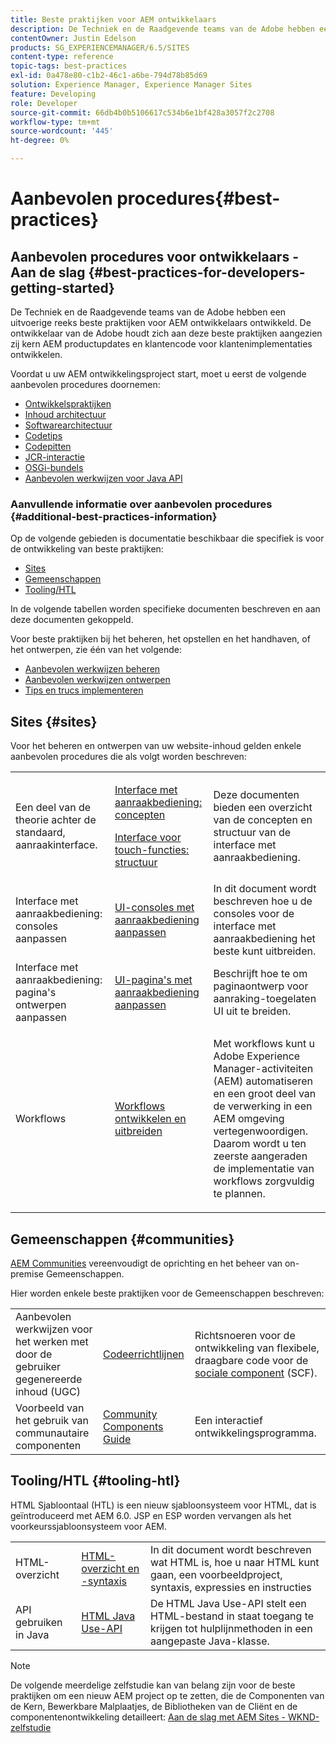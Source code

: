 ```yaml
---
title: Beste praktijken voor AEM ontwikkelaars
description: De Techniek en de Raadgevende teams van de Adobe hebben een uitvoerige reeks beste praktijken voor AEM ontwikkelaars ontwikkeld.
contentOwner: Justin Edelson
products: SG_EXPERIENCEMANAGER/6.5/SITES
content-type: reference
topic-tags: best-practices
exl-id: 0a478e80-c1b2-46c1-a6be-794d78b85d69
solution: Experience Manager, Experience Manager Sites
feature: Developing
role: Developer
source-git-commit: 66db4b0b5106617c534b6e1bf428a3057f2c2708
workflow-type: tm+mt
source-wordcount: '445'
ht-degree: 0%

---
```


# Aanbevolen procedures{#best-practices}

## Aanbevolen procedures voor ontwikkelaars - Aan de slag {#best-practices-for-developers-getting-started}

De Techniek en de Raadgevende teams van de Adobe hebben een uitvoerige reeks beste praktijken voor AEM ontwikkelaars ontwikkeld. De ontwikkelaar van de Adobe houdt zich aan deze beste praktijken aangezien zij kern AEM productupdates en klantencode voor klantenimplementaties ontwikkelen.

Voordat u uw AEM ontwikkelingsproject start, moet u eerst de volgende aanbevolen procedures doornemen:

* [Ontwikkelspraktijken](/help/sites-developing/development-practices.md)
* [Inhoud architectuur](/help/sites-developing/content-architecture.md)
* [Softwarearchitectuur](/help/sites-developing/software-architecture.md)
* [Codetips](/help/sites-developing/coding-tips.md)
* [Codepitten](/help/sites-developing/code-pitfalls.md)
* [JCR-interactie](/help/sites-developing/jcr-integration.md)
* [OSGi-bundels](/help/sites-developing/osgi-bundles.md)
* [Aanbevolen werkwijzen voor Java API](https://experienceleague.adobe.com/docs/experience-manager-learn/foundation/development/understand-java-api-best-practices.html)

### Aanvullende informatie over aanbevolen procedures {#additional-best-practices-information}

Op de volgende gebieden is documentatie beschikbaar die specifiek is voor de ontwikkeling van beste praktijken:

* [Sites](#sites)
* [Gemeenschappen](/help/sites-developing/best-practices.md#communities)
* [Tooling/HTL](/help/sites-developing/best-practices.md#tooling-htl)

In de volgende tabellen worden specifieke documenten beschreven en aan deze documenten gekoppeld.

Voor beste praktijken bij het beheren, het opstellen en het handhaven, of het ontwerpen, zie één van het volgende:

* [Aanbevolen werkwijzen beheren](/help/sites-administering/administer-best-practices.md)
* [Aanbevolen werkwijzen ontwerpen](/help/sites-authoring/best-practices.md)
* [Tips en trucs implementeren](/help/sites-deploying/best-practices.md)

## Sites {#sites}

Voor het beheren en ontwerpen van uw website-inhoud gelden enkele aanbevolen procedures die als volgt worden beschreven:

<table>
 <tbody>
  <tr>
   <td>Een deel van de theorie achter de standaard, aanraakinterface.</td>
   <td><p><a href="/help/sites-developing/touch-ui-concepts.md">Interface met aanraakbediening: concepten</a></p> <p><a href="/help/sites-developing/touch-ui-structure.md">Interface voor touch-functies: structuur</a></p> </td>
   <td>Deze documenten bieden een overzicht van de concepten en structuur van de interface met aanraakbediening.</td>
  </tr>
  <tr>
   <td>Interface met aanraakbediening: consoles aanpassen </td>
   <td><a href="/help/sites-developing/customizing-consoles-touch.md">UI-consoles met aanraakbediening aanpassen</a></td>
   <td>In dit document wordt beschreven hoe u de consoles voor de interface met aanraakbediening het beste kunt uitbreiden.</td>
  </tr>
  <tr>
   <td>Interface met aanraakbediening: pagina's ontwerpen aanpassen</td>
   <td><a href="/help/sites-developing/customizing-page-authoring-touch.md">UI-pagina's met aanraakbediening aanpassen</a></td>
   <td>Beschrijft hoe te om paginaontwerp voor aanraking-toegelaten UI uit te breiden.</td>
  </tr>
  <tr>
   <td>Workflows</td>
   <td><a href="/help/sites-developing/workflows-best-practices.md">Workflows ontwikkelen en uitbreiden</a></td>
   <td><p>Met workflows kunt u Adobe Experience Manager-activiteiten (AEM) automatiseren en een groot deel van de verwerking in een AEM omgeving vertegenwoordigen. Daarom wordt u ten zeerste aangeraden de implementatie van workflows zorgvuldig te plannen.</p> </td>
  </tr>
 </tbody>
</table>

## Gemeenschappen {#communities}

[AEM Communities](/help/communities/overview.md) vereenvoudigt de oprichting en het beheer van on-premise Gemeenschappen.

Hier worden enkele beste praktijken voor de Gemeenschappen beschreven:

|  |  |  |
|---|---|---|
| Aanbevolen werkwijzen voor het werken met door de gebruiker gegenereerde inhoud (UGC) | [Codeerrichtlijnen](/help/communities/code-guide.md) | Richtsnoeren voor de ontwikkeling van flexibele, draagbare code voor de [sociale component](/help/communities/scf.md) (SCF). |
| Voorbeeld van het gebruik van communautaire componenten | [Community Components Guide](/help/communities/components-guide.md) | Een interactief ontwikkelingsprogramma. |

## Tooling/HTL {#tooling-htl}

HTML Sjabloontaal (HTL) is een nieuw sjabloonsysteem voor HTML, dat is geïntroduceerd met AEM 6.0. JSP en ESP worden vervangen als het voorkeurssjabloonsysteem voor AEM.

|  |  |  |
|---|---|---|
| HTML-overzicht | [HTML-overzicht en -syntaxis](https://experienceleague.adobe.com/docs/experience-manager-htl/content/overview.html) | In dit document wordt beschreven wat HTML is, hoe u naar HTML kunt gaan, een voorbeeldproject, syntaxis, expressies en instructies |
| API gebruiken in Java | [HTML Java Use-API](https://helpx.adobe.com/experience-manager/htl/using/use-api.html) | De HTML Java Use-API stelt een HTML-bestand in staat toegang te krijgen tot hulplijnmethoden in een aangepaste Java-klasse. |

>[!NOTE]
>
>De volgende meerdelige zelfstudie kan van belang zijn voor de beste praktijken om een nieuw AEM project op te zetten, die de Componenten van de Kern, Bewerkbare Malplaatjes, de Bibliotheken van de Cliënt en de componentenontwikkeling detailleert:
>[Aan de slag met AEM Sites - WKND-zelfstudie](https://helpx.adobe.com/experience-manager/kt/sites/using/getting-started-wknd-tutorial-develop.html)
